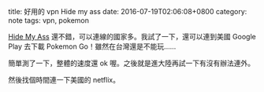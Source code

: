 title: 好用的 vpn Hide my ass
date: 2016-07-19T02:06:08+0800
category: note
tags: vpn, pokemon

[Hide My Ass](https://goo.gl/VO3IuK) 還不錯，可以連線的國家多。我試了一下，還可以連到美國 Google Play 去下載 Pokemon Go！雖然在台灣還是不能玩……

簡單測了一下，整體的速度還 ok 喔。之後就是進大陸再試一下有沒有辦法連外。

然後找個時間連一下美國的 netflix。

